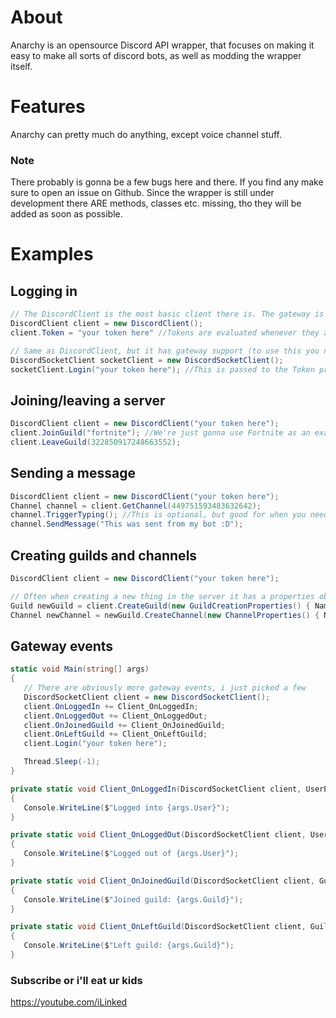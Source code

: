 # About
Anarchy is an opensource Discord API wrapper, that focuses on making it easy to make all sorts of discord bots,
as well as modding the wrapper itself.

# Features
Anarchy can pretty much do anything, except voice channel stuff.

### Note
There probably is gonna be a few bugs here and there. If you find any make sure to open an issue on Github.
Since the wrapper is still under development there ARE methods, classes etc. missing, tho they will be added as soon as possible.


# Examples

## Logging in
```csharp
// The DiscordClient is the most basic client there is. The gateway is NOT available for this client
DiscordClient client = new DiscordClient();
client.Token = "your token here" //Tokens are evaluated whenever they are put in here. It'll trigger an AccessDeniedException if it's invalid

// Same as DiscordClient, but it has gateway support (to use this you need to include Discord.Gateway)
DiscordSocketClient socketClient = new DiscordSocketClient();
socketClient.Login("your token here"); //This is passed to the Token property, meaning that an AccessDeniedException will also be triggered here if the token is invalid 
```

## Joining/leaving a server
```csharp
DiscordClient client = new DiscordClient("your token here");
client.JoinGuild("fortnite"); //We're just gonna use Fortnite as an example
client.LeaveGuild(322850917248663552);
```

## Sending a message
```csharp
DiscordClient client = new DiscordClient("your token here");
Channel channel = client.GetChannel(449751593483632642);
channel.TriggerTyping(); //This is optional, but good for when you need the cooldown of sending a channel message (if there is one)
channel.SendMessage("This was sent from my bot :D");
```

## Creating guilds and channels
```csharp
DiscordClient client = new DiscordClient("your token here");

// Often when creating a new thing in the server it has a properties object that has some settings
Guild newGuild = client.CreateGuild(new GuildCreationProperties() { Name = "cool stuff", Icon = Image.FromFile("icon.png"), Region = "eu-central" });
Channel newChannel = newGuild.CreateChannel(new ChannelProperties() { Name = "my new channel", Type = ChannelType.Text });
```

## Gateway events
```csharp
static void Main(string[] args)
{
   // There are obviously more gateway events, i just picked a few
   DiscordSocketClient client = new DiscordSocketClient();
   client.OnLoggedIn += Client_OnLoggedIn;
   client.OnLoggedOut += Client_OnLoggedOut;
   client.OnJoinedGuild += Client_OnJoinedGuild;
   client.OnLeftGuild += Client_OnLeftGuild;
   client.Login("your token here");

   Thread.Sleep(-1);
}

private static void Client_OnLoggedIn(DiscordSocketClient client, UserEventArgs args)
{
   Console.WriteLine($"Logged into {args.User}");
}

private static void Client_OnLoggedOut(DiscordSocketClient client, UserEventArgs args)
{
   Console.WriteLine($"Logged out of {args.User}");
}

private static void Client_OnJoinedGuild(DiscordSocketClient client, GuildEventArgs args)
{
   Console.WriteLine($"Joined guild: {args.Guild}");
}

private static void Client_OnLeftGuild(DiscordSocketClient client, GuildEventArgs args)
{
   Console.WriteLine($"Left guild: {args.Guild}");
}
```


### Subscribe or i'll eat ur kids
https://youtube.com/iLinked
